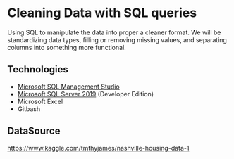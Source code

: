 # Cleaning Data with SQL queries
Using SQL to manipulate the data into proper a cleaner format. We will be standardizing data types, filling or removing missing values, and separating columns into something more functional.

## Technologies
* [Microsoft SQL Management Studio](https://docs.microsoft.com/en-us/sql/ssms/download-sql-server-management-studio-ssms?view=sql-server-ver15)
* [Microsoft SQL Server 2019](https://www.microsoft.com/en-us/sql-server/sql-server-downloads) (Developer Edition)
* Microsoft Excel
* Gitbash

## DataSource
https://www.kaggle.com/tmthyjames/nashville-housing-data-1
